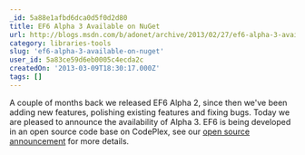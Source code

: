 ```yaml
---
_id: 5a88e1afbd6dca0d5f0d2d80
title: EF6 Alpha 3 Available on NuGet
url: http://blogs.msdn.com/b/adonet/archive/2013/02/27/ef6-alpha-3-available-on-nuget.aspx
category: libraries-tools
slug: 'ef6-alpha-3-available-on-nuget'
user_id: 5a83ce59d6eb0005c4ecda2c
createdOn: '2013-03-09T18:30:17.000Z'
tags: []
---
```


A couple of months back we released EF6 Alpha 2, since then we've been adding new features, polishing existing features and fixing bugs. Today we are pleased to announce the availability of Alpha 3. EF6 is being developed in an open source code base on CodePlex, see our <a href="http://blogs.msdn.com/b/adonet/archive/2012/07/19/entity-framework-and-open-source.aspx">open source announcement</a> for more details.
